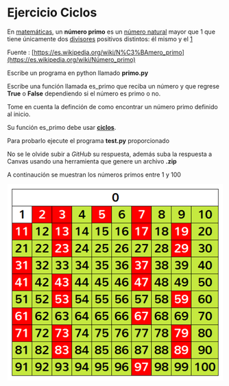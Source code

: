 # Ejercicio Ciclos

En [matemáticas](https://es.wikipedia.org/wiki/Matemáticas), un **número primo** es un [número natural](https://es.wikipedia.org/wiki/Número_natural) mayor que 1 que tiene únicamente dos [divisores](https://es.wikipedia.org/wiki/Divisibilidad) positivos distintos: él mismo y el [1](https://es.wikipedia.org/wiki/Uno)

Fuente : [https://es.wikipedia.org/wiki/N%C3%BAmero_primo](https://es.wikipedia.org/wiki/Número_primo)

Escribe un programa en python llamado **primo.py**

Escribe una función llamada es_primo que reciba un número y que regrese **True** o **False** dependiendo si el número es primo o no.

Tome en cuenta la definción de como encontrar un número primo definido al inicio.

Su función es_primo debe usar **<u>ciclos</u>**.

Para probarlo ejecute el programa **test.py** proporcionado

No se le olvide subir a *GitHub* su respuesta, además suba la respuesta a Canvas usando una herramienta que genere un archivo **.zip**

A continaución se muestran los números primos entre 1 y 100

![NumerosPrimos](NumerosPrimos.png)
